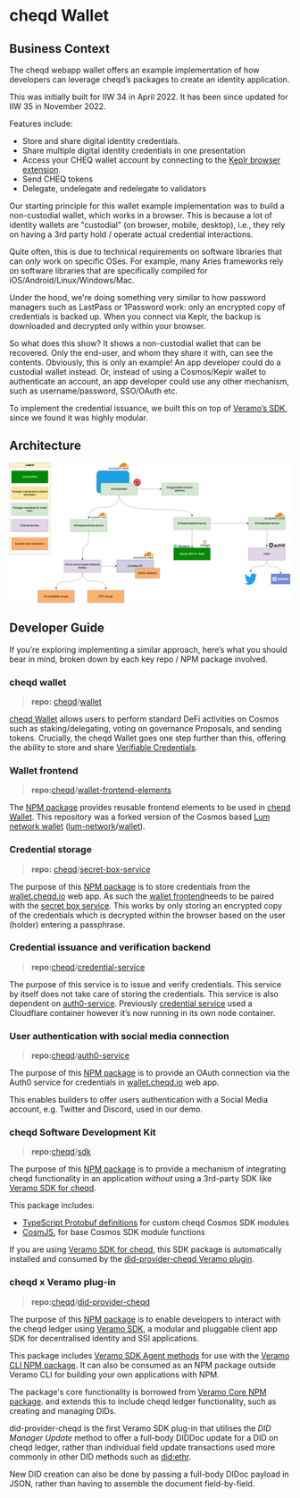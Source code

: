 # cheqd Wallet

## Business Context

The cheqd webapp wallet offers an example implementation of how developers can leverage cheqd’s packages to create an identity application.

This was initially built for IIW 34 in April 2022. It has been since updated for IIW 35 in November 2022.

Features include:

* Store and share digital identity credentials.
* Share multiple digital identity credentials in one presentation
* Access your CHEQ wallet account by connecting to the [Keplr browser extension](https://keplr.app/).
* Send CHEQ tokens
* Delegate, undelegate and redelegate to validators

Our starting principle for this wallet example implementation was to build a non-custodial wallet, which works in a browser. This is because a lot of identity wallets are "custodial" (on browser, mobile, desktop), i.e., they rely on having a 3rd party hold / operate actual credential interactions.

Quite often, this is due to technical requirements on software libraries that can *only* work on specific OSes. For example, many Aries frameworks rely on software libraries that are specifically compiled for iOS/Android/Linux/Windows/Mac.

Under the hood, we're doing something very similar to how password managers such as LastPass or 1Password work: only an encrypted copy of credentials is backed up. When you connect via Keplr, the backup is downloaded and decrypted only within your browser.

So what does this show? It shows a non-custodial wallet that can be recovered. Only the end-user, and whom they share it with, can see the contents. Obviously, this is only an example! An app developer could do a custodial wallet instead. Or, instead of using a Cosmos/Keplr wallet to authenticate an account, an app developer could use any other mechanism, such as username/password, SSO/OAuth etc.

To implement the credential issuance, we built this on top of [Veramo’s SDK](https://veramo.io), since we found it was highly modular.

## Architecture

![Veramo reference app architecture](../../../.gitbook/assets/wallet-architecture.jpg)

## Developer Guide

If you’re exploring implementing a similar approach, here’s what you should bear in mind, broken down by each key repo / NPM package involved.

### cheqd wallet

> **repo:** [cheqd](https://github.com/cheqd)/[wallet](https://github.com/cheqd/wallet)

[cheqd Wallet](https://wallet.cheqd.io/) allows users to perform standard DeFi activities on Cosmos such as staking/delegating, voting on governance Proposals, and sending tokens. Crucially, the cheqd Wallet goes one step further than this, offering the ability to store and share [Verifiable Credentials](https://learn.cheqd.io/overview/introduction-to-decentralised-identity/what-is-a-verifiable-credential-vc).

### Wallet frontend

> **repo:**[cheqd](https://github.com/cheqd)/[wallet-frontend-elements](https://github.com/cheqd/wallet-frontend-elements)

The [NPM package](https://www.npmjs.com/package/@cheqd/wallet-frontend-elements) provides reusable frontend elements to be used in [cheqd Wallet](https://github.com/cheqd/wallet). This repository was a forked version of the Cosmos based [Lum network wallet](https://wallet.lum.network/welcome) ([lum-network](https://github.com/lum-network)/[wallet](https://github.com/lum-network/wallet)).

### Credential storage

> **repo:** [cheqd](https://github.com/cheqd)/[secret-box-service](https://github.com/cheqd/secret-box-service)

The purpose of this [NPM package](https://www.npmjs.com/package/@cheqd/secret-box-service) is to store credentials from the [wallet.cheqd.io](https://wallet.cheqd.io/) web app. As such the [wallet frontend](https://github.com/cheqd)needs to be paired with the [secret box service](https://github.com/cheqd/secret-box-service). This works by only storing an encrypted copy of the credentials which is decrypted within the browser based on the user (holder) entering a passphrase.

### Credential issuance and verification backend

> **repo:**[cheqd](https://github.com/cheqd)/[credential-service](https://github.com/cheqd/credential-service)

The purpose of this service is to issue and verify credentials. This service by itself does not take care of storing the credentials. This service is also dependent on [auth0-service](https://github.com/cheqd/auth0-service). Previously [credential service](https://github.com/cheqd/credential-service) used a Cloudflare container however it’s now running in its own node container.

### User authentication with social media connection

> **repo:**[cheqd](https://github.com/cheqd)/[auth0-service](https://github.com/cheqd/auth0-service)

The purpose of this [NPM package](https://www.npmjs.com/package/@cheqd/auth0-service) is to provide an OAuth connection via the Auth0 service for credentials in [wallet.cheqd.io](https://wallet.cheqd.io/) web app.

This enables builders to offer users authentication with a Social Media account, e.g. Twitter and Discord, used in our demo.

### cheqd Software Development Kit

> **repo:**[cheqd](https://github.com/cheqd)/[sdk](https://github.com/cheqd/sdk)

The purpose of this [NPM package](https://www.npmjs.com/package/@cheqd/sdk) is to provide a mechanism of integrating cheqd functionality in an application *without* using a 3rd-party SDK like [Veramo SDK for cheqd](https://docs.cheqd.io/identity/building-decentralized-identity-apps/veramo-sdk-for-cheqd).

This package includes:

* [TypeScript Protobuf definitions](https://github.com/cheqd/ts-proto) for custom cheqd Cosmos SDK modules
* [CosmJS](https://github.com/cosmos/cosmjs), for base Cosmos SDK module functions

If you are using [Veramo SDK for cheqd](https://docs.cheqd.io/identity/building-decentralized-identity-apps/veramo-sdk-for-cheqd), this SDK package is automatically installed and consumed by the [did-provider-cheqd Veramo plugin](https://github.com/cheqd/did-provider-cheqd).

### cheqd x Veramo plug-in

> **repo:**[cheqd](https://github.com/cheqd)/[did-provider-cheqd](https://github.com/cheqd/did-provider-cheqd)

The purpose of this [NPM package](https://www.npmjs.com/package/@cheqd/did-provider-cheqd) is to enable developers to interact with the cheqd ledger using [Veramo SDK](https://veramo.io/), a modular and pluggable client app SDK for decentralised identity and SSI applications.

This package includes [Veramo SDK Agent methods](https://veramo.io/docs/veramo_agent/plugins) for use with the [Veramo CLI NPM package](https://www.npmjs.com/package/@veramo/cli). It can also be consumed as an NPM package outside Veramo CLI for building your own applications with NPM.

The package's core functionality is borrowed from [Veramo Core NPM package](https://www.npmjs.com/package/@veramo/core). and extends this to include cheqd ledger functionality, such as creating and managing DIDs.

did-provider-cheqd is the first Veramo SDK plug-in that utilises the *DID Manager Update* method to offer a full-body DIDDoc update for a DID on cheqd ledger, rather than individual field update transactions used more commonly in other DID methods such as [did:ethr](https://developer.uport.me/ethr-did/docs/index).

New DID creation can also be done by passing a full-body DIDoc payload in JSON, rather than having to assemble the document field-by-field.
